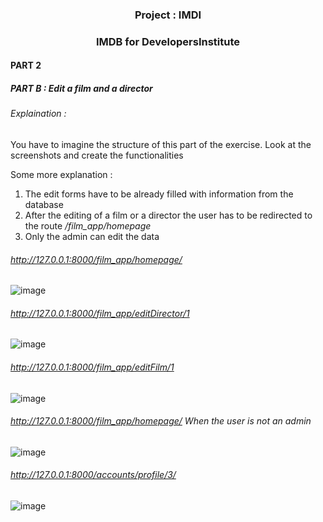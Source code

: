 ### <center>Project : IMDI</center>
### <center>IMDB for DevelopersInstitute</center>

#### PART 2

##### PART B : Edit a film and a director

###### Explaination : 
You have to imagine the structure of this part of the exercise. Look at the screenshots and create the functionalities

Some more explanation :
1. The edit forms have to be already filled with information from the database 
2. After the editing of a film or a director the user has to be redirected to the route */film_app/homepage*
3. Only the admin can edit the data 


###### http://127.0.0.1:8000/film_app/homepage/ 
![image](https://user-images.githubusercontent.com/30896388/71344430-34748000-256b-11ea-9a9c-5d315861a44f.png)
###### http://127.0.0.1:8000/film_app/editDirector/1 
![image](https://user-images.githubusercontent.com/30896388/71344436-38a09d80-256b-11ea-9abd-699652cedd00.png)
###### http://127.0.0.1:8000/film_app/editFilm/1 
![image](https://user-images.githubusercontent.com/30896388/71344444-3b9b8e00-256b-11ea-957b-c55064415dfb.png)
###### http://127.0.0.1:8000/film_app/homepage/  When the user is not an admin
![image](https://user-images.githubusercontent.com/30896388/71344450-3f2f1500-256b-11ea-94f5-f6a4fd1c869a.png)
###### http://127.0.0.1:8000/accounts/profile/3/
![image](https://user-images.githubusercontent.com/30896388/71344457-435b3280-256b-11ea-92cc-3f4e6be9e484.png)
